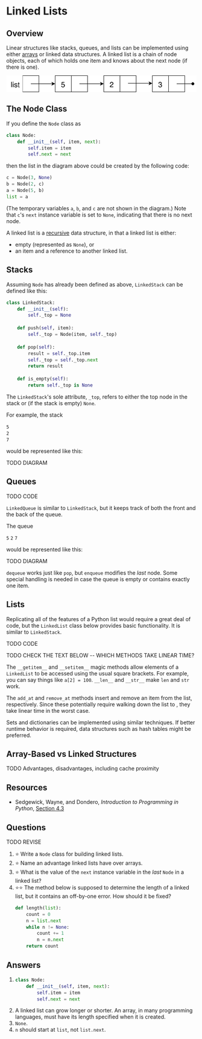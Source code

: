 # Linked Lists
## Overview
Linear structures like stacks, queues, and lists can be implemented using either [arrays](array_based.md) or linked data structures. A linked list is a chain of node objects, each of which holds one item and knows about the next node (if there is one).

![list contains a reference to a node. That node contains 5 and a reference to the next node. The second node contains 2 and a reference to the third node. The third node contains 3 and a None reference.](linked_list.svg)

## The Node Class

If you define the `Node` class as

```python
class Node:
    def __init__(self, item, next):
        self.item = item
        self.next = next
```

then the list in the diagram above could be created by the following code:

```python
c = Node(3, None)
b = Node(2, c)
a = Node(5, b)
list = a
```

(The temporary variables `a`, `b`, and `c` are not shown in the diagram.) Note that `c`'s `next` instance variable is set to `None`, indicating that there is no next node.

A linked list is a [recursive](../control_structures/recursion.md) data structure, in that a linked list is either:
- empty (represented as `None`), or
- an item and a reference to another linked list.

## Stacks

Assuming `Node` has already been defined as above, `LinkedStack` can be defined like this:

```python
class LinkedStack:
    def __init__(self):
        self._top = None

    def push(self, item):
        self._top = Node(item, self._top)

    def pop(self):
        result = self._top.item
        self._top = self._top.next
        return result

    def is_empty(self):
        return self._top is None
```

The `LinkedStack`'s sole attribute, `_top`, refers to either the top node in the stack or (if the stack is empty) `None`.

For example, the stack

`5`<br>`2`<br>`7`

would be represented like this:

TODO DIAGRAM

## Queues

TODO CODE

`LinkedQueue` is similar to `LinkedStack`, but it keeps track of both the front and the back of the queue.

The queue

`5` `2` `7`

would be represented like this:

TODO DIAGRAM

`dequeue` works just like `pop`, but `enqueue` modifies the *last* node. Some special handling is needed in case the queue is empty or contains exactly one item.

## Lists

Replicating all of the features of a Python list would require a great deal of code, but the `LinkedList` class below provides basic functionality. It is similar to `LinkedStack`.

TODO CODE

TODO CHECK THE TEXT BELOW -- WHICH METHODS TAKE LINEAR TIME?

The `__getitem__` and `__setitem__` magic methods allow elements of a `LinkedList` to be accessed using the usual square brackets. For example, you can say things like `a[2] = 100`. `__len__` and `__str__` make `len` and `str` work.

The `add_at` and `remove_at` methods insert and remove an item from the list, respectively. Since these potentially require walking down the list to , they take linear time in the worst case.

Sets and dictionaries can be implemented using similar techniques. If better runtime behavior is required, data structures such as hash tables might be preferred.

## Array-Based vs Linked Structures

TODO Advantages, disadvantages, including cache proximity

## Resources

- Sedgewick, Wayne, and Dondero, *Introduction to Programming in Python*, [Section 4.3](https://introcs.cs.princeton.edu/python/43stack/)

## Questions

TODO REVISE

1. :star: Write a `Node` class for building linked lists.
1. :star: Name an advantage linked lists have over arrays.
1. :star: What is the value of the `next` instance variable in the *last* `Node` in a linked list?
1. :star::star: The method below is supposed to determine the length of a linked list, but it contains an off-by-one error. How should it be fixed?
    ```python
    def length(list):
        count = 0
        n = list.next
        while n != None:
            count += 1
            n = n.next
        return count
    ```

## Answers
1.  ```python
    class Node:
        def __init__(self, item, next):
            self.item = item
            self.next = next
    ```
1. A linked list can grow longer or shorter. An array, in many programming languages, must have its length specified when it is created.
1. `None`.
1. `n` should start at `list`, not `list.next`.
